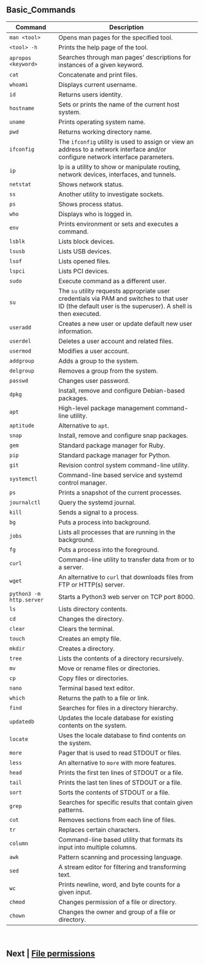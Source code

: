 ## Basic_Commands


| **Command** | **Description** |
| --------------|-------------------|
| `man <tool>` | Opens man pages for the specified tool. | 
| `<tool> -h` | Prints the help page of the tool. | 
| `apropos <keyword>` | Searches through man pages' descriptions for instances of a given keyword. | 
| `cat` | Concatenate and print files. |
| `whoami` | Displays current username. | 
| `id` | Returns users identity. | 
| `hostname` | Sets or prints the name of the current host system. | 
| `uname` | Prints operating system name. | 
| `pwd` | Returns working directory name. | 
| `ifconfig` | The `ifconfig` utility is used to assign or view an address to a network interface and/or configure network interface parameters. | 
| `ip` | Ip is a utility to show or manipulate routing, network devices, interfaces, and tunnels. | 
| `netstat` | Shows network status. | 
| `ss` | Another utility to investigate sockets. | 
| `ps` | Shows process status. | 
| `who` | Displays who is logged in. | 
| `env` | Prints environment or sets and executes a command. | 
| `lsblk` | Lists block devices. | 
| `lsusb` | Lists USB devices. | 
| `lsof` | Lists opened files. | 
| `lspci` | Lists PCI devices. | 
| `sudo` | Execute command as a different user. | 
| `su` | The `su` utility requests appropriate user credentials via PAM and switches to that user ID (the default user is the superuser).  A shell is then executed. | 
| `useradd` | Creates a new user or update default new user information. | 
| `userdel` | Deletes a user account and related files. |
| `usermod` | Modifies a user account. | 
| `addgroup` | Adds a group to the system. | 
| `delgroup` | Removes a group from the system. | 
| `passwd` | Changes user password. |
| `dpkg` | Install, remove and configure Debian-based packages. | 
| `apt` | High-level package management command-line utility. | 
| `aptitude` | Alternative to `apt`. | 
| `snap` | Install, remove and configure snap packages. |
| `gem` | Standard package manager for Ruby. | 
| `pip` | Standard package manager for Python. | 
| `git` | Revision control system command-line utility. | 
| `systemctl` | Command-line based service and systemd control manager. |
| `ps` | Prints a snapshot of the current processes. | 
| `journalctl` | Query the systemd journal. | 
| `kill` | Sends a signal to a process. | 
| `bg` | Puts a process into background. |
| `jobs` | Lists all processes that are running in the background. | 
| `fg` | Puts a process into the foreground. | 
| `curl` | Command-line utility to transfer data from or to a server. | 
| `wget` | An alternative to `curl` that downloads files from FTP or HTTP(s) server. |
| `python3 -m http.server` | Starts a Python3 web server on TCP port 8000. | 
| `ls` | Lists directory contents. | 
| `cd` | Changes the directory. |
| `clear` | Clears the terminal. | 
| `touch` | Creates an empty file. |
| `mkdir` | Creates a directory. | 
| `tree` | Lists the contents of a directory recursively. |
| `mv` | Move or rename files or directories. | 
| `cp` | Copy files or directories. |
| `nano` | Terminal based text editor. | 
| `which` | Returns the path to a file or link. |
| `find` | Searches for files in a directory hierarchy. | 
| `updatedb` | Updates the locale database for existing contents on the system. |
| `locate` | Uses the locale database to find contents on the system. | 
| `more` | Pager that is used to read STDOUT or files. |
| `less` | An alternative to `more` with more features. | 
| `head` | Prints the first ten lines of STDOUT or a file. |
| `tail` | Prints the last ten lines of STDOUT or a file. | 
| `sort` | Sorts the contents of STDOUT or a file. |
| `grep` | Searches for specific results that contain given patterns. | 
| `cut` | Removes sections from each line of files. |
| `tr` | Replaces certain characters. | 
| `column` | Command-line based utility that formats its input into multiple columns. |
| `awk` | Pattern scanning and processing language. |
| `sed` | A stream editor for filtering and transforming text. | 
| `wc` | Prints newline, word, and byte counts for a given input. |
| `chmod` | Changes permission of a file or directory. |
| `chown` | Changes the owner and group of a file or directory. |


<br>

## Next | [File permissions](https://github.com/lioneltchami/bash-scripting-tutorial/blob/main/Tutorial-Files/02.Basic-Commands/02.Understanding_file_permissions.md)
